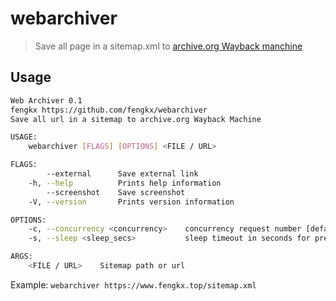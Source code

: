 # webarchiver

> Save all page in a sitemap.xml to [archive.org Wayback manchine](https://web.archive.org/)

## Usage

```sh
Web Archiver 0.1
fengkx https://github.com/fengkx/webarchiver
Save all url in a sitemap to archive.org Wayback Machine

USAGE:
    webarchiver [FLAGS] [OPTIONS] <FILE / URL>

FLAGS:
        --external      Save external link
    -h, --help          Prints help information
        --screenshot    Save screenshot
    -V, --version       Prints version information

OPTIONS:
    -c, --concurrency <concurrency>    concurrency request number [default: 4]
    -s, --sleep <sleep_secs>           sleep timeout in seconds for prevent rate limit [default: 30]

ARGS:
    <FILE / URL>    Sitemap path or url
```

Example: `webarchiver https://www.fengkx.top/sitemap.xml`
